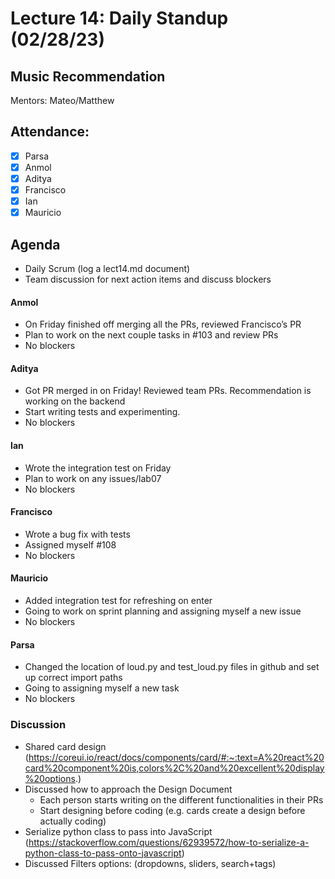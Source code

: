 # Lecture 14: Daily Standup (02/28/23)

## Music Recommendation

Mentors: Mateo/Matthew

## Attendance:

 - [X] Parsa
 - [X] Anmol
 - [X] Aditya
 - [X] Francisco 
 - [X] Ian
 - [X] Mauricio

## Agenda

 - Daily Scrum (log a lect14.md document)
 - Team discussion for next action items and discuss blockers

#### Anmol
- On Friday finished off merging all the PRs, reviewed Francisco’s PR
- Plan to work on the next couple tasks in #103 and review PRs
- No blockers

#### Aditya
- Got PR merged in on Friday! Reviewed team PRs. Recommendation is working on the backend
- Start writing tests and experimenting.
- No blockers

#### Ian
- Wrote the integration test on Friday
- Plan to work on any issues/lab07
- No blockers

#### Francisco
- Wrote a bug fix with tests
- Assigned myself #108
- No blockers

#### Mauricio
- Added integration test for refreshing on enter
- Going to work on sprint planning and assigning myself a new issue
- No blockers

#### Parsa
- Changed the location of loud.py and test_loud.py files in github and set up correct import paths
- Going to assigning myself a new task
- No blockers


### Discussion
- Shared card design (https://coreui.io/react/docs/components/card/#:~:text=A%20react%20card%20component%20is,colors%2C%20and%20excellent%20display%20options.)
- Discussed how to approach the Design Document
  - Each person starts writing on the different functionalities in their PRs
  - Start designing before coding (e.g. cards create a design before actually coding) 
- Serialize python class to pass into JavaScript (https://stackoverflow.com/questions/62939572/how-to-serialize-a-python-class-to-pass-onto-javascript)
- Discussed Filters options: (dropdowns, sliders, search+tags)